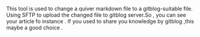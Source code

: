 This tool is used to change a quiver markdown file to a gitblog-suitable file.
Using SFTP to upload the changed file to gitblog server.So , you can see your
article fo instance . If you used to share you knowledge by gitblog ,this maybe
a good choice .
